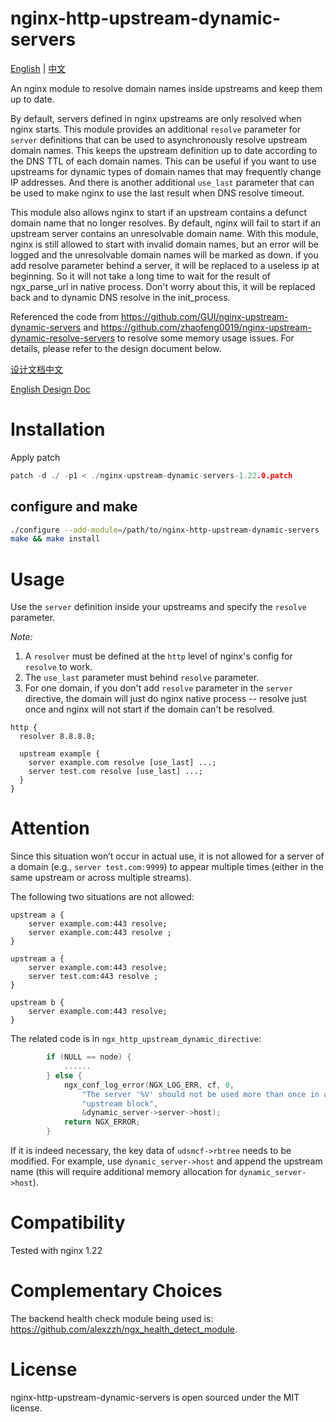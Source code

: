 # nginx-http-upstream-dynamic-servers

[English](./README.md)  |  [中文](./README.cn.md)



An nginx module to resolve domain names inside upstreams and keep them up to date.

By default, servers defined in nginx upstreams are only resolved when nginx starts. This module provides an additional `resolve` parameter for `server` definitions that can be used to asynchronously resolve upstream domain names. This keeps the upstream definition up to date according to the DNS TTL of each domain names. This can be useful if you want to use upstreams for dynamic types of domain names that may frequently change IP addresses. And there is another additional `use_last` parameter that can be used to make nginx to use the last result when DNS resolve timeout.

This module also allows nginx to start if an upstream contains a defunct domain name that no longer resolves. By default, nginx will fail to start if an upstream server contains an unresolvable domain name. With this module, nginx is still allowed to start with invalid domain names, but an error will be logged and the unresolvable domain names will be marked as down. if you add resolve parameter behind a server, it will be replaced to a useless ip at beginning. So it will not take a long time to wait for the result of ngx_parse_url in native process. Don't worry about this, it will be replaced back and to dynamic DNS resolve in the init_process.

Referenced the code from https://github.com/GUI/nginx-upstream-dynamic-servers and https://github.com/zhaofeng0019/nginx-upstream-dynamic-resolve-servers to resolve some memory usage issues. For details, please refer to the design document below.

 [设计文档中文](./doc/nginx_dynamic_server.md)

 [English Design Doc](./doc/nginx_dynamic_server_EN.md)

# Installation

Apply patch

```c
patch -d ./ -p1 < ./nginx-upstream-dynamic-servers-1.22.0.patch
```

## configure and make

```sh
./configure --add-module=/path/to/nginx-http-upstream-dynamic-servers
make && make install
```

# Usage

Use the `server` definition inside your upstreams and specify the `resolve` parameter.

*Note:*

1. A `resolver` must be defined at the `http` level of nginx's config for `resolve` to work.
2. The `use_last` parameter must behind `resolve` parameter.
3. For one domain, if you don't add `resolve` parameter in the `server` directive, the domain will just do nginx native process -- resolve just once and nginx will not start if the domain can't be resolved.

```
http {
  resolver 8.8.8.8;

  upstream example {
    server example.com resolve [use_last] ...;
    server test.com resolve [use_last] ...;
  }
}
```

# Attention

Since this situation won’t occur in actual use, it is not allowed for a server of a domain (e.g., `server test.com:9999`) to appear multiple times (either in the same upstream or across multiple streams).

The following two situations are not allowed:

```nginx
upstream a {
    server example.com:443 resolve;
    server example.com:443 resolve ;    
}
```

```nginx
upstream a {
    server example.com:443 resolve;
    server test.com:443 resolve ;    
}

upstream b {
    server example.com:443 resolve; 
}
```

The related code is in `ngx_http_upstream_dynamic_directive`:

```c
        if (NULL == node) {
			......
        } else {
            ngx_conf_log_error(NGX_LOG_ERR, cf, 0,
                "The server '%V' should not be used more than once in all "
                "upstream block",
                &dynamic_server->server->host);
            return NGX_ERROR;
        }
```

If it is indeed necessary, the key data of `udsmcf->rbtree` needs to be modified. For example, use `dynamic_server->host` and append the upstream name (this will require additional memory allocation for `dynamic_server->host`).

# Compatibility

Tested with nginx 1.22

# Complementary Choices

The backend health check module being used is: https://github.com/alexzzh/ngx_health_detect_module.

# License

nginx-http-upstream-dynamic-servers is open sourced under the MIT license.
